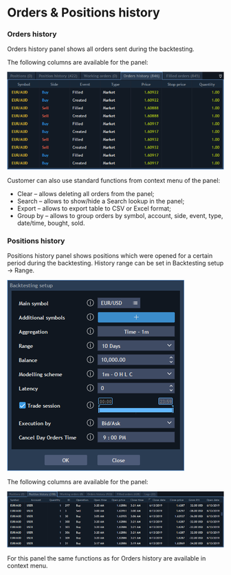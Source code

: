# Orders & Positions history

### **Orders history**

Orders history panel shows all orders sent during the backtesting.

The following columns are available for the panel:

![](../../.gitbook/assets/1%20%2843%29.png)


Customer can also use standard functions from context menu of the panel:

* Clear – allows deleting all orders from the panel;
* Search – allows to show/hide a Search lookup in the panel;
* Export – allows to export table to CSV or Excel format;
* Group by – allows to group orders by symbol, account, side, event, type, date/time, bought, sold.

### **Positions history**

Positions history panel shows positions which were opened for a certain period during the backtesting. History range can be set in Backtesting setup -&gt; Range.

![](../../.gitbook/assets/2%20%2829%29.png)


The following columns are available for the panel:

![](../../.gitbook/assets/screenshot_10.png)


For this panel the same functions as for Orders history are available in context menu.

